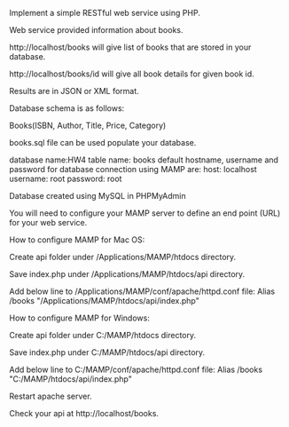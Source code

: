 Implement a simple RESTful web service using PHP.

Web service provided information about books.

http://localhost/books will give list of books that are stored in your database.

http://localhost/books/id will give all book details for given book id.

Results are in JSON or XML format.

Database schema is as follows:

Books(ISBN, Author, Title, Price, Category)

books.sql file can be used populate your database. 

database name:HW4
table name: books 
default hostname, username and password for database connection using MAMP are:
host: localhost 
username: root 
password: root

Database created  using MySQL in PHPMyAdmin


You will need to configure your MAMP server to define an end point (URL) for your web service.

How to configure MAMP for Mac OS:

Create api folder under /Applications/MAMP/htdocs directory.

Save index.php under /Applications/MAMP/htdocs/api directory.

Add below line to  /Applications/MAMP/conf/apache/httpd.conf file:
Alias /books "/Applications/MAMP/htdocs/api/index.php"

How to configure MAMP for Windows:

Create api folder under C:/MAMP/htdocs directory.

Save index.php under C:/MAMP/htdocs/api directory.

Add below line to C:/MAMP/conf/apache/httpd.conf file:
Alias /books "C:/MAMP/htdocs/api/index.php"

Restart apache server.

Check your api at http://localhost/books.
